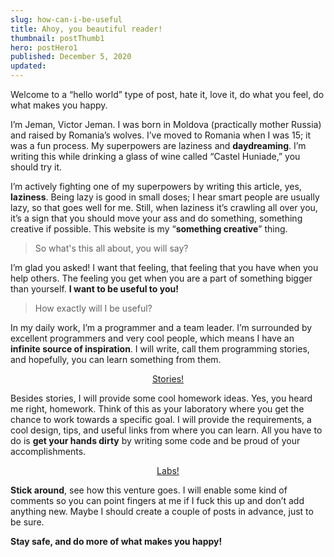```yaml
---
slug: how-can-i-be-useful
title: Ahoy, you beautiful reader!
thumbnail: postThumb1
hero: postHero1
published: December 5, 2020
updated:
---
```


Welcome to a “hello world” type of post, hate it, love it, do what you feel, do what makes you happy.

I’m Jeman, Victor Jeman. I was born in Moldova (practically mother Russia) and raised by Romania’s wolves. I’ve moved to Romania when I was 15; it was a fun process. My superpowers are laziness and **daydreaming**. I’m writing this while drinking a glass of wine called “Castel Huniade,” you should try it.

I’m actively fighting one of my superpowers by writing this article, yes, **laziness**. Being lazy is good in small doses; I hear smart people are usually lazy, so that goes well for me. Still, when laziness it’s crawling all over you, it’s a sign that you should move your ass and do something, something creative if possible. This website is my “**something creative**” thing.

> So what's this all about, you will say?

I’m glad you asked!
I want that feeling, that feeling that you have when you help others. The feeling you get when you are a part of something bigger than yourself. **I want to be useful to you!**

> How exactly will I be useful?

In my daily work, I’m a programmer and a team leader. I’m surrounded by excellent programmers and very cool people, which means I have an **infinite source of inspiration**. I will write, call them programming stories, and hopefully, you can learn something from them.

<div style="text-align:center">
  <a class="c-post-content-anchor" href="/blog" target="_blank" rel="noreferrer">
    <span class="c-post-content-anchor__stripe c-post-content-anchor__stripe--1"></span>
    <span class="c-post-content-anchor__text">Stories!</span>
    <span class="c-post-content-anchor__stripe c-post-content-anchor__stripe--2"></span>
  </a>
</div>

Besides stories, I will provide some cool homework ideas. Yes, you heard me right, homework. Think of this as your laboratory where you get the chance to work towards a specific goal. I will provide the requirements, a cool design, tips, and useful links from where you can learn. All you have to do is **get your hands dirty** by writing some code and be proud of your accomplishments.

<div style="text-align:center">
  <a class="c-post-content-anchor" href="/labs" target="_blank" rel="noreferrer">
    <span class="c-post-content-anchor__stripe c-post-content-anchor__stripe--1"></span>
    <span class="c-post-content-anchor__text">Labs!</span>
    <span class="c-post-content-anchor__stripe c-post-content-anchor__stripe--2"></span>
  </a>
</div>

**Stick around**, see how this venture goes. I will enable some kind of comments so you can point fingers at me if I fuck this up and don’t add anything new. Maybe I should create a couple of posts in advance, just to be sure.

**Stay safe, and do more of what makes you happy!**
